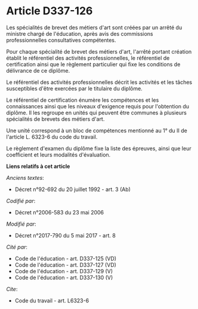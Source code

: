 # Article D337-126

Les spécialités de brevet des métiers d'art sont créées par un arrêté du ministre chargé de l'éducation, après avis des
commissions professionnelles consultatives compétentes.

Pour chaque spécialité de brevet des métiers d'art, l'arrêté portant création établit le référentiel des activités
professionnelles, le référentiel de certification ainsi que le règlement particulier qui fixe les conditions de délivrance de
ce diplôme.

Le référentiel des activités professionnelles décrit les activités et les tâches susceptibles d'être exercées par le
titulaire du diplôme.

Le référentiel de certification énumère les compétences et les connaissances ainsi que les niveaux d'exigence requis pour
l'obtention du diplôme. Il les regroupe en unités qui peuvent être communes à plusieurs spécialités de brevets des métiers
d'art.

Une unité correspond à un bloc de compétences mentionné au 1° du II de l'article L. 6323-6 du code du travail.

Le règlement d'examen du diplôme fixe la liste des épreuves, ainsi que leur coefficient et leurs modalités d'évaluation.

**Liens relatifs à cet article**

_Anciens textes_:

  - Décret n°92-692 du 20 juillet 1992 - art. 3 (Ab)

_Codifié par_:

  - Décret n°2006-583 du 23 mai 2006

_Modifié par_:

  - Décret n°2017-790 du 5 mai 2017 - art. 8

_Cité par_:

  - Code de l'éducation - art. D337-125 (VD)
  - Code de l'éducation - art. D337-127 (VD)
  - Code de l'éducation - art. D337-129 (V)
  - Code de l'éducation - art. D337-130 (V)

_Cite_:

  - Code du travail - art. L6323-6
